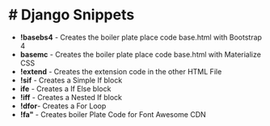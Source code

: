
# # Django Snippets
- **!basebs4** - Creates the boiler plate place code base.html with Bootstrap 4
- **basemc** -    Creates the boiler plate place code base.html with  Materialize CSS
- **!extend**  -    Creates the extension  code in the other HTML File
- **!sif**   -          Creates a Simple If block
- **ife** -             Creates a If Else block
- **!iff** -             Creates a Nested If block
- **!dfor**-           Creates a For Loop
- **!fa"** -             Creates boiler Plate Code for Font Awesome CDN 